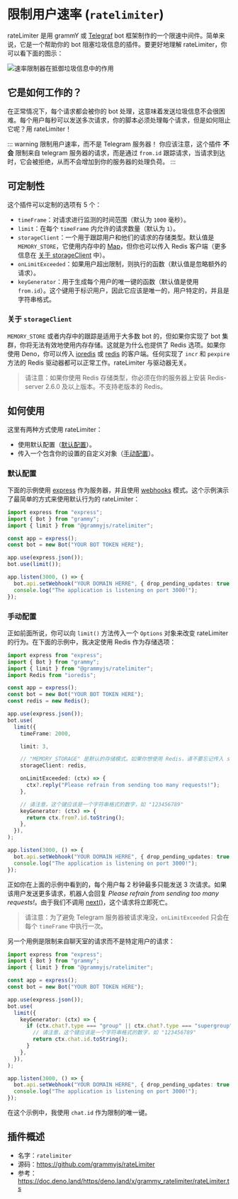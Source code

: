 # 限制用户速率 (`ratelimiter`)

rateLimiter 是用 grammY 或 [Telegraf](https://github.com/telegraf/telegraf) bot 框架制作的一个限速中间件。简单来说，它是一个帮助你的 bot 阻塞垃圾信息的插件。要更好地理解 rateLimiter，你可以看下面的图示：

![速率限制器在抵御垃圾信息中的作用](/rateLimiter-role.png)

## 它是如何工作的？

在正常情况下，每个请求都会被你的 bot 处理，这意味着发送垃圾信息不会很困难。每个用户每秒可以发送多次请求，你的脚本必须处理每个请求，但是如何阻止它呢？用 rateLimiter！

::: warning 限制用户速率，而不是 Telegram 服务器！
你应该注意，这个插件 **不会** 限制来自 telegram 服务器的请求，而是通过 `from.id` 跟踪请求，当请求到达时，它会被拒绝，从而不会增加到你的服务器的处理负荷。
:::

## 可定制性

这个插件可以定制的选项有 5 个：

- `timeFrame`：对请求进行监测的时间范围（默认为 `1000` 毫秒）。
- `limit`：在每个 `timeFrame` 内允许的请求数量（默认为 `1`）。
- `storageClient`：一个用于跟踪用户和他们的请求的存储类型。默认值是 `MEMORY_STORE`，它使用内存中的 [Map](https://developer.mozilla.org/en-US/docs/Web/JavaScript/Reference/Global_Objects/Map)，但你也可以传入 Redis 客户端（更多信息在 [关于 storageClient](#关于-storageclient) 中）。
- `onLimitExceeded`：如果用户超出限制，则执行的函数（默认值是忽略额外的请求）。
- `keyGenerator`：用于生成每个用户的唯一键的函数（默认值是使用 `from.id`）。这个键用于标识用户，因此它应该是唯一的，用户特定的，并且是字符串格式。

### 关于 `storageClient`

`MEMORY_STORE` 或者内存中的跟踪是适用于大多数 bot 的，但如果你实现了 bot 集群，你将无法有效地使用内存存储。这就是为什么也提供了 Redis 选项。如果你使用 Deno，你可以传入 [ioredis](https://github.com/luin/ioredis) 或 [redis](https://deno.land/x/redis) 的客户端。任何实现了 `incr` 和 `pexpire` 方法的 Redis 驱动器都可以正常工作。rateLimiter 与驱动器无关。

> 请注意：如果你使用 Redis 存储类型，你必须在你的服务器上安装 Redis-server 2.6.0 及以上版本。不支持老版本的 Redis。

## 如何使用

这里有两种方式使用 rateLimiter：

- 使用默认配置（[默认配置](#默认配置)）。
- 传入一个包含你的设置的自定义对象（[手动配置](#手动配置)）。

### 默认配置

下面的示例使用 [express](https://github.com/expressjs/express) 作为服务器，并且使用 [webhooks](https://grammy.dev/zh/guide/deployment-types.html) 模式。这个示例演示了最简单的方式来使用默认行为的 rateLimiter：

```ts
import express from "express";
import { Bot } from "grammy";
import { limit } from "@grammyjs/ratelimiter";

const app = express();
const bot = new Bot("YOUR BOT TOKEN HERE");

app.use(express.json());
bot.use(limit());

app.listen(3000, () => {
  bot.api.setWebhook("YOUR DOMAIN HERRE", { drop_pending_updates: true });
  console.log("The application is listening on port 3000!");
});
```

### 手动配置

正如前面所说，你可以向 `limit()` 方法传入一个 `Options` 对象来改变 rateLimiter 的行为。在下面的示例中，我决定使用 Redis 作为存储选项：

```ts
import express from "express";
import { Bot } from "grammy";
import { limit } from "@grammyjs/ratelimiter";
import Redis from "ioredis";

const app = express();
const bot = new Bot("YOUR BOT TOKEN HERE");
const redis = new Redis();

app.use(express.json());
bot.use(
  limit({
    timeFrame: 2000,

    limit: 3,

    // "MEMORY_STORAGE" 是默认的存储模式。如果你想使用 Redis，请不要忘记传入 storageClient。
    storageClient: redis,

    onLimitExceeded: (ctx) => {
      ctx?.reply("Please refrain from sending too many requests!");
    },

    // 请注意，这个键应该是一个字符串格式的数字，如 "123456789"
    keyGenerator: (ctx) => {
      return ctx.from?.id.toString();
    },
  }),
);

app.listen(3000, () => {
  bot.api.setWebhook("YOUR DOMAIN HERRE", { drop_pending_updates: true });
  console.log("The application is listening on port 3000!");
});
```

正如你在上面的示例中看到的，每个用户每 2 秒钟最多只能发送 3 次请求。如果该用户发送更多请求，机器人会回复 _Please refrain from sending too many requests!_。由于我们不调用 [next()](/guide/middleware.html#the-middleware-stack)，这个请求将立即死亡。

> 请注意：为了避免 Telegram 服务器被请求淹没，`onLimitExceeded` 只会在每个 `timeFrame` 中执行一次。

另一个用例是限制来自聊天室的请求而不是特定用户的请求：

```ts
import express from "express";
import { Bot } from "grammy";
import { limit } from "@grammyjs/ratelimiter";

const app = express();
const bot = new Bot("YOUR BOT TOKEN HERE");

app.use(express.json());
bot.use(
  limit({
    keyGenerator: (ctx) => {
      if (ctx.chat?.type === "group" || ctx.chat?.type === "supergroup") {
        // 请注意，这个键应该是一个字符串格式的数字，如 "123456789"
        return ctx.chat.id.toString();
      }
    },
  }),
);

app.listen(3000, () => {
  bot.api.setWebhook("YOUR DOMAIN HERRE", { drop_pending_updates: true });
  console.log("The application is listening on port 3000!");
});
```

在这个示例中，我使用 `chat.id` 作为限制的唯一键。

## 插件概述

- 名字：`ratelimiter`
- 源码：<https://github.com/grammyjs/rateLimiter>
- 参考：<https://doc.deno.land/https/deno.land/x/grammy_ratelimiter/rateLimiter.ts>
